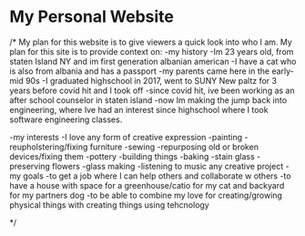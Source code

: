 # My Personal Website
/* My plan for this website is to give viewers a quick look into who I am.
My plan for this site is to provide context on:
-my history
    -Im 23 years old, from staten Island NY and im first generation albanian american
    -I have a cat who is also from albania and has a passport
    -my parents came here in the early-mid 90s
    -I graduated highschool in 2017, went to SUNY New paltz for 3 years before covid hit and I took off
    -since covid hit, ive been working as an after school counselor in staten island
    -now Im making the jump back into engineering, where Ive had an interest since highschool where I took software engineering classes. 
    
-my interests
    -I love any form of creative expression
        -painting
        -reupholstering/fixing furniture
        -sewing
        -repurposing old or broken devices/fixing them
        -pottery
        -building things
        -baking
        -stain glass
        -preserving flowers
        -glass making
        -listening to music
        any creative project
-my goals
    -to get a job where I can help others and collaborate w others
    -to have a house with space for a greenhouse/catio for my cat and backyard for my partners dog
    -to be able to combine my love for creating/growing physical things with creating things using tehcnology
    


*/